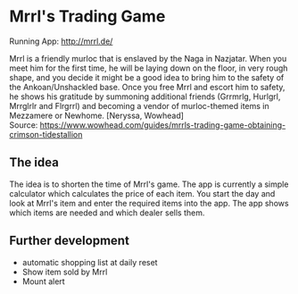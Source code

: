 # Mrrl's Trading Game

Running App: http://mrrl.de/  

Mrrl is a friendly murloc that is enslaved by the Naga in Nazjatar. When you meet him for the first time, 
he will be laying down on the floor, in very rough shape, and you decide it might be a good idea to bring 
him to the safety of the Ankoan/Unshackled base. Once you free Mrrl and escort him to safety, he shows 
his gratitude by summoning additional friends (Grrmrlg, Hurlgrl, Mrrglrlr and Flrgrrl) and becoming a 
vendor of murloc-themed items in Mezzamere or Newhome. [Neryssa, Wowhead]  
Source: https://www.wowhead.com/guides/mrrls-trading-game-obtaining-crimson-tidestallion

## The idea

The idea is to shorten the time of Mrrl's game. The app is currently a simple calculator which calculates 
the price of each item. You start the day and look at Mrrl's item and enter the required items into the app. 
The app shows which items are needed and which dealer sells them.

## Further development

- automatic shopping list at daily reset
- Show item sold by Mrrl
- Mount alert
